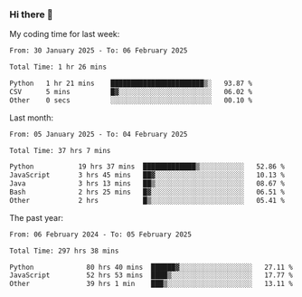 ### Hi there 👋

My coding time for last week:

<!--START_SECTION:week-->

```txt
From: 30 January 2025 - To: 06 February 2025

Total Time: 1 hr 26 mins

Python   1 hr 21 mins    ███████████████████████▒░   93.87 %
CSV      5 mins          █▓░░░░░░░░░░░░░░░░░░░░░░░   06.02 %
Other    0 secs          ░░░░░░░░░░░░░░░░░░░░░░░░░   00.10 %
```

<!--END_SECTION:week-->

Last month:

<!--START_SECTION:month-->

```txt
From: 05 January 2025 - To: 04 February 2025

Total Time: 37 hrs 7 mins

Python           19 hrs 37 mins  █████████████▒░░░░░░░░░░░   52.86 %
JavaScript       3 hrs 45 mins   ██▓░░░░░░░░░░░░░░░░░░░░░░   10.13 %
Java             3 hrs 13 mins   ██▒░░░░░░░░░░░░░░░░░░░░░░   08.67 %
Bash             2 hrs 25 mins   █▓░░░░░░░░░░░░░░░░░░░░░░░   06.51 %
Other            2 hrs           █▒░░░░░░░░░░░░░░░░░░░░░░░   05.41 %
```

<!--END_SECTION:month-->

The past year:

<!--START_SECTION:year-->

```txt
From: 06 February 2024 - To: 05 February 2025

Total Time: 297 hrs 38 mins

Python             80 hrs 40 mins  ██████▓░░░░░░░░░░░░░░░░░░   27.11 %
JavaScript         52 hrs 53 mins  ████▒░░░░░░░░░░░░░░░░░░░░   17.77 %
Other              39 hrs 1 min    ███▒░░░░░░░░░░░░░░░░░░░░░   13.11 %
```

<!--END_SECTION:year-->
